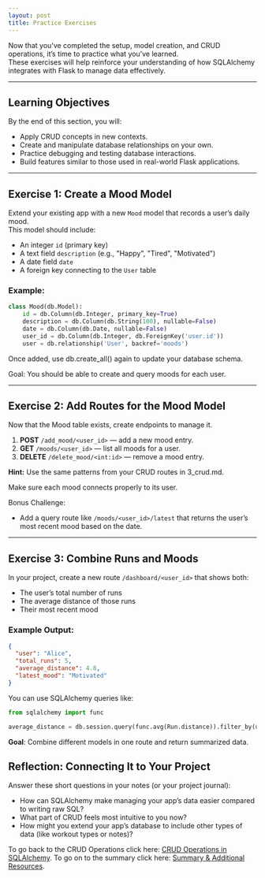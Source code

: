 ```yaml
---
layout: post
title: Practice Exercises
---
```


Now that you’ve completed the setup, model creation, and CRUD operations, it’s time to practice what you’ve learned.  
These exercises will help reinforce your understanding of how SQLAlchemy integrates with Flask to manage data effectively.

---

## Learning Objectives

By the end of this section, you will:
- Apply CRUD concepts in new contexts.
- Create and manipulate database relationships on your own.
- Practice debugging and testing database interactions.
- Build features similar to those used in real-world Flask applications.

---

## Exercise 1: Create a Mood Model

Extend your existing app with a new `Mood` model that records a user’s daily mood.  
This model should include:
- An integer `id` (primary key)
- A text field `description` (e.g., "Happy", "Tired", "Motivated")
- A date field `date`
- A foreign key connecting to the `User` table

### Example:
```python
class Mood(db.Model):
    id = db.Column(db.Integer, primary_key=True)
    description = db.Column(db.String(100), nullable=False)
    date = db.Column(db.Date, nullable=False)
    user_id = db.Column(db.Integer, db.ForeignKey('user.id'))
    user = db.relationship('User', backref='moods')
```

Once added, use db.create_all() again to update your database schema.

Goal: You should be able to create and query moods for each user.

---

## Exercise 2: Add Routes for the Mood Model
Now that the Mood table exists, create endpoints to manage it.

1. **POST** ```/add_mood/<user_id>``` — add a new mood entry.
2. **GET** ```/moods/<user_id>``` — list all moods for a user.
3. **DELETE** ```/delete_mood/<int:id>``` — remove a mood entry.

**Hint:**
Use the same patterns from your CRUD routes in 3_crud.md.

Make sure each mood connects properly to its user.

Bonus Challenge:
- Add a query route like ```/moods/<user_id>/latest``` that returns the user’s most recent mood based on the date.

---

## Exercise 3: Combine Runs and Moods
In your project, create a new route ```/dashboard/<user_id>``` that shows both:

- The user’s total number of runs
- The average distance of those runs
- Their most recent mood

### Example Output:
```json
{
  "user": "Alice",
  "total_runs": 5,
  "average_distance": 4.8,
  "latest_mood": "Motivated"
}
```
You can use SQLAlchemy queries like:

```python
from sqlalchemy import func

average_distance = db.session.query(func.avg(Run.distance)).filter_by(user_id=user.id).scalar()
```
**Goal**: Combine different models in one route and return summarized data.

## Reflection: Connecting It to Your Project

Answer these short questions in your notes (or your project journal):

- How can SQLAlchemy make managing your app’s data easier compared to writing raw SQL?
- What part of CRUD feels most intuitive to you now?
- How might you extend your app’s database to include other types of data (like workout types or notes)?

To go back to the CRUD Operations click here: [CRUD Operations in SQLAlchemy](./crud.md). To go on to the summary click here: [Summary & Additional Resources](./summary.md).